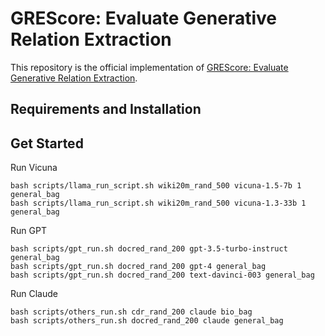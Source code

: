 # GREScore: Evaluate Generative Relation Extraction
This repository is the official implementation of [GREScore: Evaluate Generative Relation Extraction](). 

## Requirements and Installation

## Get Started
Run Vicuna
```[bash]
bash scripts/llama_run_script.sh wiki20m_rand_500 vicuna-1.5-7b 1 general_bag
bash scripts/llama_run_script.sh wiki20m_rand_500 vicuna-1.3-33b 1 general_bag
```

Run GPT
```[bash]
bash scripts/gpt_run.sh docred_rand_200 gpt-3.5-turbo-instruct general_bag
bash scripts/gpt_run.sh docred_rand_200 gpt-4 general_bag
bash scripts/gpt_run.sh docred_rand_200 text-davinci-003 general_bag
```

Run Claude
```[bash]
bash scripts/others_run.sh cdr_rand_200 claude bio_bag
bash scripts/others_run.sh docred_rand_200 claude general_bag
```
